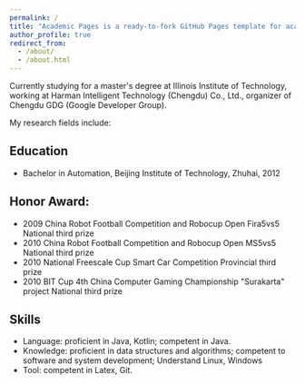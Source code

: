 ```yaml
---
permalink: /
title: "Academic Pages is a ready-to-fork GitHub Pages template for academic personal websites"
author_profile: true
redirect_from: 
  - /about/
  - /about.html
---
```


Currently studying for a master's degree at Illinois Institute of Technology, working at Harman Intelligent Technology (Chengdu) Co., Ltd., organizer of Chengdu GDG (Google Developer Group).

My research fields include:

## Education

- Bachelor in Automation, Beijing Institute of Technology, Zhuhai, 2012

## Honor Award:

- 2009 China Robot Football Competition and Robocup Open Fira5vs5                   National third prize
- 2010 China Robot Football Competition and Robocup Open MS5vs5                    National third prize
- 2010 National Freescale Cup Smart Car Competition                                                Provincial third prize
- 2010 BIT Cup 4th China Computer Gaming Championship "Surakarta" project   National third prize

## Skills

- Language: proficient in Java, Kotlin; competent in Java.
- Knowledge: proficient in data structures and algorithms; competent to software and system development; Understand Linux, Windows
- Tool: competent in Latex, Git.